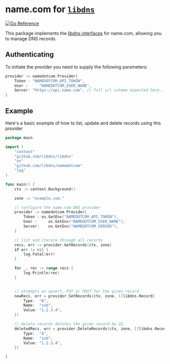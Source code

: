 name.com for [`libdns`](https://github.com/libdns/libdns)
=======================

[![Go Reference](https://pkg.go.dev/badge/test.svg)](https://pkg.go.dev/github.com/libdns/namedotcom)

This package implements the [libdns interfaces](https://github.com/libdns/libdns) for name.com, allowing you to manage DNS records.

## Authenticating
To initiate the provider you need to supply the following parameters:
```go
provider := namedotcom.Provider{
	Token : "NAMEDOTCOM_API_TOKEN",
	User :     "NAMEDOTCOM_USER_NAME",
	Server: "https://api.name.com", // full url scheme expected here..
}
```

## Example
Here's a basic example of how to list, update and delete records using this provider
```go
package main

import (
	"context"
	"github.com/libdns/libdns"
	"os"
	"github.com/libdns/namedotcom"
	"log"
)

func main() {
	ctx := context.Background()

	zone := "example.com."

	// configure the name.com DNS provider 
	provider := namedotcom.Provider{
		Token : os.GetEnv("NAMEDOTCOM_API_TOKEN"),
		User :     os.GetEnv("NAMEDOTCOM_USER_NAME"),
		Server:    os.GetEnv("NAMEDOTCOM_SERVER"),
	}

	// list and iterate through all records
	recs, err := provider.GetRecords(ctx, zone)
	if err != nil {
		log.Fatal(err)
	}

	for _, rec := range recs {
		log.Println(rec)
	}


	// attempts an upsert, PUT or POST for the given record
	newRecs, err = provider.SetRecords(ctx, zone, []libdns.Record{
		Type:  "A",
		Name:  "sub",
		Value: "1.2.3.4",
	})

	// delete records deletes the given record by ID.
	deletedRecs, err = provider.DeleteRecords(ctx, zone, []libdns.Record{
		Type:  "A",
		Name:  "sub",
		Value: "1.2.3.4",
	})

}
```

